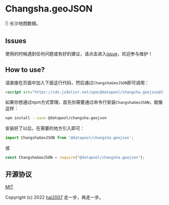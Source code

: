# Changsha.geoJSON
🗄️ 长沙地图数据。

## Issues
使用的时候遇到任何问题或有好的建议，请点击进入[issue](https://github.com/hai2007/datapool/issues)，欢迎参与维护！

## How to use?

请直接在页面中加入下面这行代码，然后通过```ChangshaGeoJSON```即可调用：

```html
<script src="https://cdn.jsdelivr.net/npm/@datapool/changsha.geojson@1"></script>
```

如果你想通过npm方式管理，首先你需要通过命令行安装``````ChangshaGeoJSON``````，就像这样：

```bash
npm install --save @datapool/changsha.geojson
```

安装好了以后，在需要的地方引入即可：

```js
import ChangshaGeoJSON from '@datapool/changsha.geojson';
```

或

```js
const ChangshaGeoJSON = require("@datapool/changsha.geojson");
```

开源协议
---------------------------------------
[MIT](https://github.com/hai2007/datapool/blob/master/LICENSE)

Copyright (c) 2022 [hai2007](https://hai2007.gitee.io/sweethome/) 走一步，再走一步。
